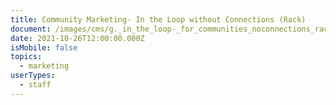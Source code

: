 ```yaml
---
title: Community Marketing- In the Loop without Connections (Rack)
document: /images/cms/g._in_the_loop-_for_communities_noconnections_rack_cards.pdf
date: 2021-10-26T12:00:00.000Z
isMobile: false
topics:
  - marketing
userTypes:
  - staff
---
```

